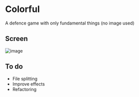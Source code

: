 # Colorful
A defence game with only fundamental things (no image used)

## Screen

![image](https://user-images.githubusercontent.com/34784356/201920008-4602b2ab-e8f8-4b7e-8a7e-77d2d164cdda.png)
## To do
- File splitting
- Improve effects
- Refactoring